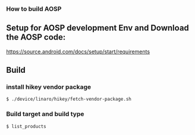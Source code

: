 ### How to build AOSP

## Setup for AOSP development Env and Download the AOSP code:
https://source.android.com/docs/setup/start/requirements

## Build
### install hikey vendor package
```
$ ./device/linaro/hikey/fetch-vendor-package.sh
```

### Build target and build type
```
$ list_products
```
